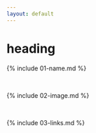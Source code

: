 ```yaml
---
layout: default
---
```

# heading
{% include 01-name.md %}

<br>

{% include 02-image.md %}

<br>

{% include 03-links.md %}

